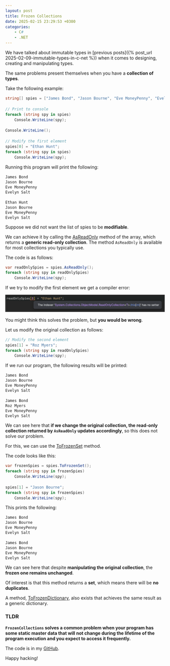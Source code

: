 ```yaml
---
layout: post
title: Frozen Collections
date: 2025-02-15 23:29:53 +0300
categories:
    - C#
    - .NET
---
```


We have talked about immutable types in [previous posts]({% post_url 2025-02-09-immutable-types-in-c-net %}) when it comes to designing, creating and manipulating types.

The same problems present themselves when you have a **collection of types**.

Take the following example:

```c#
string[] spies = ["James Bond", "Jason Bourne", "Eve MoneyPenny", "Evelyn Salt"];

// Print to console
foreach (string spy in spies)
    Console.WriteLine(spy);

Console.WriteLine();

// Modify the first element
spies[0] = "Ethan Hunt";
foreach (string spy in spies)
    Console.WriteLine(spy);
```

Running this program will print the following:

```plaintext
James Bond
Jason Bourne
Eve MoneyPenny
Evelyn Salt

Ethan Hunt
Jason Bourne
Eve MoneyPenny
Evelyn Salt
```

Suppose we did not want the list of spies to be **modifiable**.

We can achieve it by calling the [AsReadOnly](https://learn.microsoft.com/en-us/dotnet/api/system.array.asreadonly?view=net-9.0) method of the array, which returns a **generic read-only collection**. The method `AsReadOnly` is available for most collections you typically use.

The code is as follows:

```c#
var readOnlySpies = spies.AsReadOnly();
foreach (string spy in readOnlySpies)
    Console.WriteLine(spy);
```

If we try to modify the first element we get a compiler error:

![ReadOnlyCollection1](../images/2025/02/ReadOnlyCollection1.png)

You might think this solves the problem, but **you would be wrong**.

Let us modify the original collection as follows:

```c#
// Modify the second element
spies[1] = "Roz Myers";
foreach (string spy in readOnlySpies)
    Console.WriteLine(spy);
```

If we run our program, the following results will be printed:

```plaintext
James Bond
Jason Bourne
Eve MoneyPenny
Evelyn Salt

James Bond
Roz Myers
Eve MoneyPenny
Evelyn Salt
```

We can see here that **if we change the original collection, the read-only collection returned by `AsReadOnly` updates accordingly**, so this does not solve our problem.

For this, we can use the [ToFrozenSet](https://learn.microsoft.com/en-us/dotnet/api/system.collections.frozen.frozenset.tofrozenset?view=net-9.0) method.

The code looks like this:

```c#
var frozenSpies = spies.ToFrozenSet();
foreach (string spy in frozenSpies)
    Console.WriteLine(spy);

spies[1] = "Jason Bourne";
foreach (string spy in frozenSpies)
    Console.WriteLine(spy);
```

This prints the following:

```plaintext
James Bond
Jason Bourne
Eve MoneyPenny
Evelyn Salt

James Bond
Jason Bourne
Eve MoneyPenny
Evelyn Salt
```

We can see here that despite **manipulating the original collection**, the **frozen one remains unchanged**.

Of interest is that this method returns a **set**, which means there will be **no duplicates**.

A method, [ToFrozenDictionary](https://learn.microsoft.com/en-us/dotnet/api/system.collections.frozen.frozendictionary.tofrozendictionary?view=net-9.0), also exists that achieves the same result as a generic dictionary.

### TLDR

**`FrozenCollections` solves a common problem when your program has some static master data that will not change during the lifetime of the program execution and you expect to access it frequently.**

The code is in my [GitHub](https://github.com/conradakunga/BlogCode/tree/master/2025-02-15%20-%20FrozenCollections).

Happy hacking!
